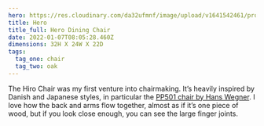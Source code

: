 ```yaml
---
hero: https://res.cloudinary.com/da32ufmnf/image/upload/v1641542461/proportional.design-v2/hero/zy5ve2nxgcfamoycvy96.jpg
title: Hero
title_full: Hero Dining Chair
date: 2022-01-07T08:05:28.460Z
dimensions: 32H X 24W X 22D
tags:
  tag_one: chair
  tag_two: oak
---
```

The Hiro Chair was my first venture into chairmaking. It’s heavily inspired by Danish and Japanese styles, in particular the [PP501 chair by Hans Wegner](https://www.pamono.com/stories/the-one-only). I love how the back and arms flow together, almost as if it’s one piece of wood, but if you look close enough, you can see the large finger joints.